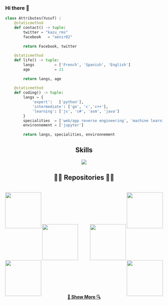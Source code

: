 ### Hi there 👋

<!-- Hi skid <3 -->




```python
class Attributes(Yusuf) :
	@staticmethod
	def contact() -> tuple:
	    twitter = "kazu_rms"
	    facebook   = "aenir02"
	    
	    return Facebook, twitter
	
	@staticmethod
	def life() -> tuple:
		langs         = ['French', 'Spanish', 'English']
		age           = 21
		
		return langs, age
	
	@staticmethod
	def coding() -> tuple:
		langs = {
			'expert':   ['python'],
			'intermediate': ['go', 'c','c++'],
			'learning': ['js', 'c#', 'asm', 'java']
		}
		specialities  = ['web/app reverse engineering', 'machine learning']
		environnement = ['jupyter']
		
		return langs, specialities, environnement

```
<h2 align="center">Skills </h2>

<p align="center">
  <a href="https://skillicons.dev">
    <img src="https://skillicons.dev/icons?i=python,golang,vscode,androidstudio,c,cs,cpp,js,css,html" />
  </a>
</p>

<h2 align="center">👨‍💻 Repositories 👨‍💻</h2>
<br>
<div width="100%" align="center">
  <a align="left" href="https://github.com/Yusufibin/Detecting-covid" title="Detecting-covid"><img align="left" height="115" src="https://github-readme-stats.vercel.app/api/pin/?username=Yusufibin&repo=Detecting-covid&theme=react&border_color=61dafb&border_radius=10"></a><a align="right" href="https://github.com/Yusufibin/time_series_forecasting" title="time_series_forecasting"><img align="right" height="115" src="https://github-readme-stats.vercel.app/api/pin/?username=Yusufibin&repo=time_series_forecasting&theme=react&border_color=61dafb&border_radius=10"></a>
</div>
<br/><br/><br/><br/><br/><br/>
<div width="100%" align="center">
  <a align="left" href="https://github.com/Yusufibin/gpt4gratuit" title="gpt4gratuit"><img align="left" height="115" src="https://github-readme-stats.vercel.app/api/pin/?username=Yusufibin&repo=gpt4gratuit&theme=react&border_color=61dafb&border_radius=10"></a>
  <a align="right" href="https://github.com/Yusufibin/Robby-chatbot" title="Robby-chatbot"><img align="right" height="115" src="https://github-readme-stats.vercel.app/api/pin/?username=Yusufibin&repo=Robby-chatbot&theme=react&border_color=61dafb&border_radius=10"></a>

</div>
<br/><br/><br/><br/><br/><br/>
<div width="100%" align="center">
  <a align="left" href="https://github.com/Yusufibin/Simple-Python-Chatbot" title="Simple-Python-Chatbot"><img align="left" height="115" src="https://github-readme-stats.vercel.app/api/pin/?username=Yusufibin&repo=Simple-Python-Chatbot&theme=react&border_color=61dafb&border_radius=10"></a>
  <a align="right" href="https://github.com/Yusufibin/ReconnaissanceMarqueTypeVehicule" title="ReconnaissanceMarqueTypeVehicule"><img align="right" height="115" src="https://github-readme-stats.vercel.app/api/pin/?username=Yusufibin&repo=ReconnaissanceMarqueTypeVehicule&theme=react&border_color=61dafb&border_radius=10"></a>
</div>
<br/><br/><br/><br/><br/><br/>

<h4 align="center">
  <a href="https://github.com/Yusufibin?tab=repositories" title="Show Repositories">🔎 Show More 🔍</a>
</h4>

